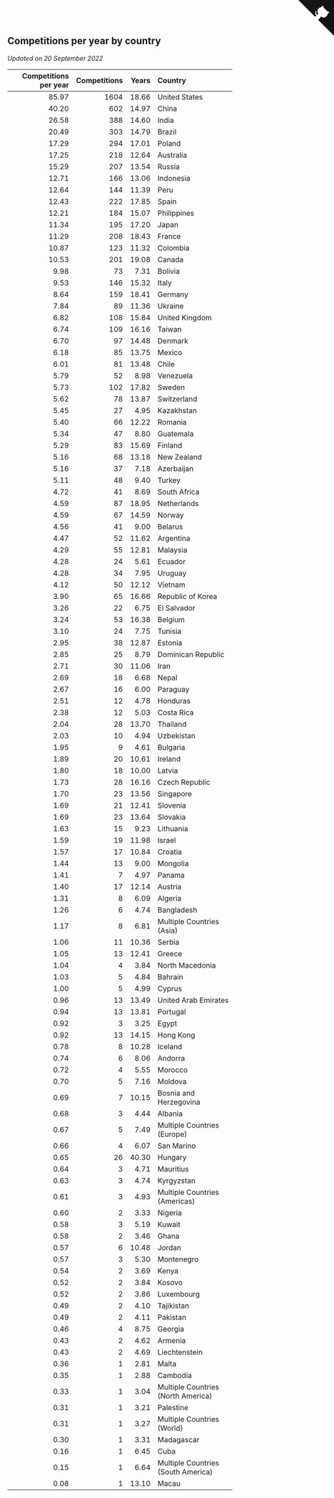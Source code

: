 ## Competitions per year by country

*Updated on 20 September 2022*

| Competitions per year | Competitions | Years | Country |
| ---: | ---: | ---: | :--- |
| 85.97 | 1604 | 18.66 | United States |
| 40.20 | 602 | 14.97 | China |
| 26.58 | 388 | 14.60 | India |
| 20.49 | 303 | 14.79 | Brazil |
| 17.29 | 294 | 17.01 | Poland |
| 17.25 | 218 | 12.64 | Australia |
| 15.29 | 207 | 13.54 | Russia |
| 12.71 | 166 | 13.06 | Indonesia |
| 12.64 | 144 | 11.39 | Peru |
| 12.43 | 222 | 17.85 | Spain |
| 12.21 | 184 | 15.07 | Philippines |
| 11.34 | 195 | 17.20 | Japan |
| 11.29 | 208 | 18.43 | France |
| 10.87 | 123 | 11.32 | Colombia |
| 10.53 | 201 | 19.08 | Canada |
| 9.98 | 73 | 7.31 | Bolivia |
| 9.53 | 146 | 15.32 | Italy |
| 8.64 | 159 | 18.41 | Germany |
| 7.84 | 89 | 11.36 | Ukraine |
| 6.82 | 108 | 15.84 | United Kingdom |
| 6.74 | 109 | 16.16 | Taiwan |
| 6.70 | 97 | 14.48 | Denmark |
| 6.18 | 85 | 13.75 | Mexico |
| 6.01 | 81 | 13.48 | Chile |
| 5.79 | 52 | 8.98 | Venezuela |
| 5.73 | 102 | 17.82 | Sweden |
| 5.62 | 78 | 13.87 | Switzerland |
| 5.45 | 27 | 4.95 | Kazakhstan |
| 5.40 | 66 | 12.22 | Romania |
| 5.34 | 47 | 8.80 | Guatemala |
| 5.29 | 83 | 15.69 | Finland |
| 5.16 | 68 | 13.18 | New Zealand |
| 5.16 | 37 | 7.18 | Azerbaijan |
| 5.11 | 48 | 9.40 | Turkey |
| 4.72 | 41 | 8.69 | South Africa |
| 4.59 | 87 | 18.95 | Netherlands |
| 4.59 | 67 | 14.59 | Norway |
| 4.56 | 41 | 9.00 | Belarus |
| 4.47 | 52 | 11.62 | Argentina |
| 4.29 | 55 | 12.81 | Malaysia |
| 4.28 | 24 | 5.61 | Ecuador |
| 4.28 | 34 | 7.95 | Uruguay |
| 4.12 | 50 | 12.12 | Vietnam |
| 3.90 | 65 | 16.66 | Republic of Korea |
| 3.26 | 22 | 6.75 | El Salvador |
| 3.24 | 53 | 16.38 | Belgium |
| 3.10 | 24 | 7.75 | Tunisia |
| 2.95 | 38 | 12.87 | Estonia |
| 2.85 | 25 | 8.79 | Dominican Republic |
| 2.71 | 30 | 11.06 | Iran |
| 2.69 | 18 | 6.68 | Nepal |
| 2.67 | 16 | 6.00 | Paraguay |
| 2.51 | 12 | 4.78 | Honduras |
| 2.38 | 12 | 5.03 | Costa Rica |
| 2.04 | 28 | 13.70 | Thailand |
| 2.03 | 10 | 4.94 | Uzbekistan |
| 1.95 | 9 | 4.61 | Bulgaria |
| 1.89 | 20 | 10.61 | Ireland |
| 1.80 | 18 | 10.00 | Latvia |
| 1.73 | 28 | 16.16 | Czech Republic |
| 1.70 | 23 | 13.56 | Singapore |
| 1.69 | 21 | 12.41 | Slovenia |
| 1.69 | 23 | 13.64 | Slovakia |
| 1.63 | 15 | 9.23 | Lithuania |
| 1.59 | 19 | 11.98 | Israel |
| 1.57 | 17 | 10.84 | Croatia |
| 1.44 | 13 | 9.00 | Mongolia |
| 1.41 | 7 | 4.97 | Panama |
| 1.40 | 17 | 12.14 | Austria |
| 1.31 | 8 | 6.09 | Algeria |
| 1.26 | 6 | 4.74 | Bangladesh |
| 1.17 | 8 | 6.81 | Multiple Countries (Asia) |
| 1.06 | 11 | 10.36 | Serbia |
| 1.05 | 13 | 12.41 | Greece |
| 1.04 | 4 | 3.84 | North Macedonia |
| 1.03 | 5 | 4.84 | Bahrain |
| 1.00 | 5 | 4.99 | Cyprus |
| 0.96 | 13 | 13.49 | United Arab Emirates |
| 0.94 | 13 | 13.81 | Portugal |
| 0.92 | 3 | 3.25 | Egypt |
| 0.92 | 13 | 14.15 | Hong Kong |
| 0.78 | 8 | 10.28 | Iceland |
| 0.74 | 6 | 8.06 | Andorra |
| 0.72 | 4 | 5.55 | Morocco |
| 0.70 | 5 | 7.16 | Moldova |
| 0.69 | 7 | 10.15 | Bosnia and Herzegovina |
| 0.68 | 3 | 4.44 | Albania |
| 0.67 | 5 | 7.49 | Multiple Countries (Europe) |
| 0.66 | 4 | 6.07 | San Marino |
| 0.65 | 26 | 40.30 | Hungary |
| 0.64 | 3 | 4.71 | Mauritius |
| 0.63 | 3 | 4.74 | Kyrgyzstan |
| 0.61 | 3 | 4.93 | Multiple Countries (Americas) |
| 0.60 | 2 | 3.33 | Nigeria |
| 0.58 | 3 | 5.19 | Kuwait |
| 0.58 | 2 | 3.46 | Ghana |
| 0.57 | 6 | 10.48 | Jordan |
| 0.57 | 3 | 5.30 | Montenegro |
| 0.54 | 2 | 3.69 | Kenya |
| 0.52 | 2 | 3.84 | Kosovo |
| 0.52 | 2 | 3.86 | Luxembourg |
| 0.49 | 2 | 4.10 | Tajikistan |
| 0.49 | 2 | 4.11 | Pakistan |
| 0.46 | 4 | 8.75 | Georgia |
| 0.43 | 2 | 4.62 | Armenia |
| 0.43 | 2 | 4.69 | Liechtenstein |
| 0.36 | 1 | 2.81 | Malta |
| 0.35 | 1 | 2.88 | Cambodia |
| 0.33 | 1 | 3.04 | Multiple Countries (North America) |
| 0.31 | 1 | 3.21 | Palestine |
| 0.31 | 1 | 3.27 | Multiple Countries (World) |
| 0.30 | 1 | 3.31 | Madagascar |
| 0.16 | 1 | 6.45 | Cuba |
| 0.15 | 1 | 6.64 | Multiple Countries (South America) |
| 0.08 | 1 | 13.10 | Macau |


<a href="https://github.com/jonatanklosko/wca_statistics" class="github-corner" aria-label="View source on Github"><svg width="80" height="80" viewBox="0 0 250 250" style="fill:#151513; color:#fff; position: absolute; top: 0; border: 0; right: 0;" aria-hidden="true"><path d="M0,0 L115,115 L130,115 L142,142 L250,250 L250,0 Z"></path><path d="M128.3,109.0 C113.8,99.7 119.0,89.6 119.0,89.6 C122.0,82.7 120.5,78.6 120.5,78.6 C119.2,72.0 123.4,76.3 123.4,76.3 C127.3,80.9 125.5,87.3 125.5,87.3 C122.9,97.6 130.6,101.9 134.4,103.2" fill="currentColor" style="transform-origin: 130px 106px;" class="octo-arm"></path><path d="M115.0,115.0 C114.9,115.1 118.7,116.5 119.8,115.4 L133.7,101.6 C136.9,99.2 139.9,98.4 142.2,98.6 C133.8,88.0 127.5,74.4 143.8,58.0 C148.5,53.4 154.0,51.2 159.7,51.0 C160.3,49.4 163.2,43.6 171.4,40.1 C171.4,40.1 176.1,42.5 178.8,56.2 C183.1,58.6 187.2,61.8 190.9,65.4 C194.5,69.0 197.7,73.2 200.1,77.6 C213.8,80.2 216.3,84.9 216.3,84.9 C212.7,93.1 206.9,96.0 205.4,96.6 C205.1,102.4 203.0,107.8 198.3,112.5 C181.9,128.9 168.3,122.5 157.7,114.1 C157.9,116.9 156.7,120.9 152.7,124.9 L141.0,136.5 C139.8,137.7 141.6,141.9 141.8,141.8 Z" fill="currentColor" class="octo-body"></path></svg></a><style>.github-corner:hover .octo-arm{animation:octocat-wave 560ms ease-in-out}@keyframes octocat-wave{0%,100%{transform:rotate(0)}20%,60%{transform:rotate(-25deg)}40%,80%{transform:rotate(10deg)}}@media (max-width:500px){.github-corner:hover .octo-arm{animation:none}.github-corner .octo-arm{animation:octocat-wave 560ms ease-in-out}}</style>
